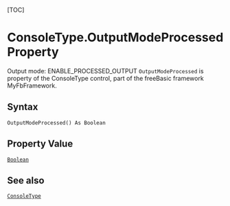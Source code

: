 [TOC]
# ConsoleType.OutputModeProcessed Property
Output mode: ENABLE_PROCESSED_OUTPUT
`OutputModeProcessed` is property of the ConsoleType control, part of the freeBasic framework MyFbFramework.
## Syntax
```freeBasic
OutputModeProcessed() As Boolean
```
## Property Value
[`Boolean`]("https://www.freebasic.net/wiki/KeyPgBoolean")
## See also
[`ConsoleType`](ConsoleType.md)
